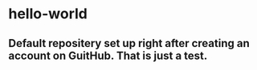 # hello-world
Default repositery set up right after creating an account on GuitHub.
That is just a test.
----------

